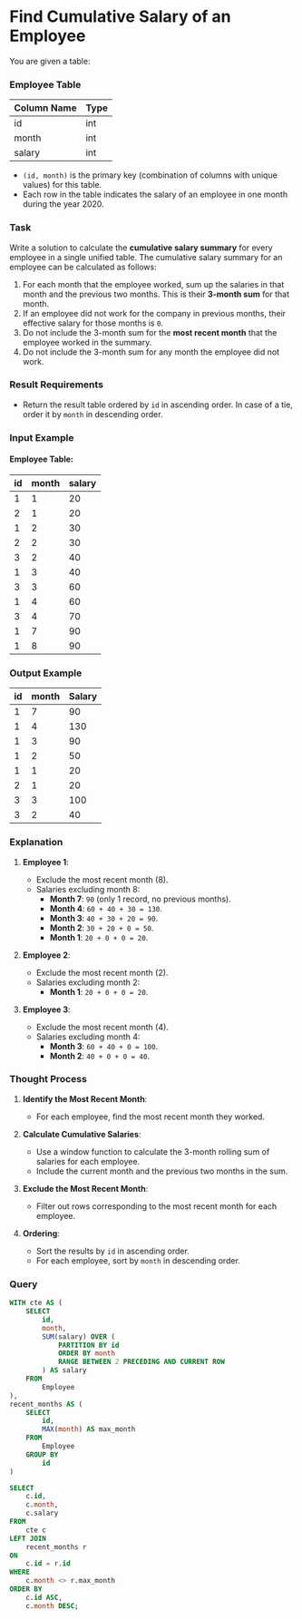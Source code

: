 # Find Cumulative Salary of an Employee

You are given a table:

### Employee Table
| Column Name | Type |
|-------------|------|
| id          | int  |
| month       | int  |
| salary      | int  |

- `(id, month)` is the primary key (combination of columns with unique values) for this table.
- Each row in the table indicates the salary of an employee in one month during the year 2020.

### Task
Write a solution to calculate the **cumulative salary summary** for every employee in a single unified table. The cumulative salary summary for an employee can be calculated as follows:

1. For each month that the employee worked, sum up the salaries in that month and the previous two months. This is their **3-month sum** for that month.
2. If an employee did not work for the company in previous months, their effective salary for those months is `0`.
3. Do not include the 3-month sum for the **most recent month** that the employee worked in the summary.
4. Do not include the 3-month sum for any month the employee did not work.

### Result Requirements
- Return the result table ordered by `id` in ascending order. In case of a tie, order it by `month` in descending order.

### Input Example
#### Employee Table:
| id | month | salary |
|----|-------|--------|
| 1  | 1     | 20     |
| 2  | 1     | 20     |
| 1  | 2     | 30     |
| 2  | 2     | 30     |
| 3  | 2     | 40     |
| 1  | 3     | 40     |
| 3  | 3     | 60     |
| 1  | 4     | 60     |
| 3  | 4     | 70     |
| 1  | 7     | 90     |
| 1  | 8     | 90     |

### Output Example
| id | month | Salary |
|----|-------|--------|
| 1  | 7     | 90     |
| 1  | 4     | 130    |
| 1  | 3     | 90     |
| 1  | 2     | 50     |
| 1  | 1     | 20     |
| 2  | 1     | 20     |
| 3  | 3     | 100    |
| 3  | 2     | 40     |

### Explanation

1. **Employee 1**:
   - Exclude the most recent month (8).
   - Salaries excluding month 8:
     - **Month 7**: `90` (only 1 record, no previous months).
     - **Month 4**: `60 + 40 + 30 = 130`.
     - **Month 3**: `40 + 30 + 20 = 90`.
     - **Month 2**: `30 + 20 + 0 = 50`.
     - **Month 1**: `20 + 0 + 0 = 20`.

2. **Employee 2**:
   - Exclude the most recent month (2).
   - Salaries excluding month 2:
     - **Month 1**: `20 + 0 + 0 = 20`.

3. **Employee 3**:
   - Exclude the most recent month (4).
   - Salaries excluding month 4:
     - **Month 3**: `60 + 40 + 0 = 100`.
     - **Month 2**: `40 + 0 + 0 = 40`.

### Thought Process

1. **Identify the Most Recent Month**:
   - For each employee, find the most recent month they worked.

2. **Calculate Cumulative Salaries**:
   - Use a window function to calculate the 3-month rolling sum of salaries for each employee.
   - Include the current month and the previous two months in the sum.

3. **Exclude the Most Recent Month**:
   - Filter out rows corresponding to the most recent month for each employee.

4. **Ordering**:
   - Sort the results by `id` in ascending order.
   - For each employee, sort by `month` in descending order.

### Query
```sql
WITH cte AS (
    SELECT 
        id,
        month,
        SUM(salary) OVER (
            PARTITION BY id 
            ORDER BY month 
            RANGE BETWEEN 2 PRECEDING AND CURRENT ROW
        ) AS salary
    FROM 
        Employee
),
recent_months AS (
    SELECT 
        id, 
        MAX(month) AS max_month
    FROM 
        Employee
    GROUP BY 
        id
)

SELECT 
    c.id,
    c.month,
    c.salary
FROM 
    cte c
LEFT JOIN 
    recent_months r
ON 
    c.id = r.id
WHERE 
    c.month <> r.max_month
ORDER BY 
    c.id ASC, 
    c.month DESC;
